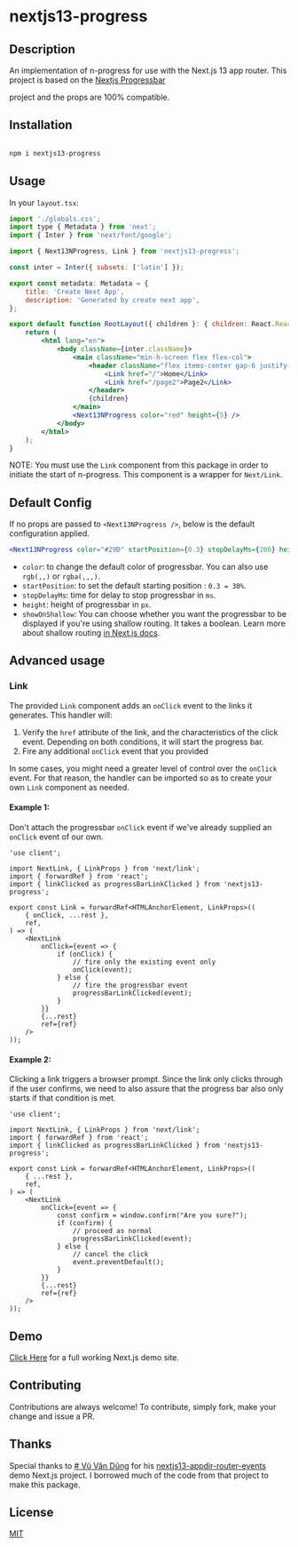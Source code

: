 # nextjs13-progress

## Description

An implementation of n-progress for use with the Next.js 13 app router. This project is based on the [Nextjs Progressbar](https://www.npmjs.com/package/nextjs-progressbar)

project and the props are 100% compatible.  

## Installation

```bash

npm i nextjs13-progress

```

## Usage

In your `layout.tsx`:

```jsx
import './globals.css';
import type { Metadata } from 'next';
import { Inter } from 'next/font/google';

import { Next13NProgress, Link } from 'nextjs13-progress';

const inter = Inter({ subsets: ['latin'] });

export const metadata: Metadata = {
	title: 'Create Next App',
	description: 'Generated by create next app',
};

export default function RootLayout({ children }: { children: React.ReactNode }) {
	return (
		<html lang="en">
			<body className={inter.className}>
				<main className="min-h-screen flex flex-col">
					<header className="flex items-center gap-6 justify-center text-2xl text-white bg-slate-800 py-4">
						<Link href="/">Home</Link>
						<Link href="/page2">Page2</Link>
					</header>
					{children}
				</main>
				<Next13NProgress color="red" height={5} />
			</body>
		</html>
	);
}
```


NOTE: You must use the `Link` component from this package in order to initiate the start of n-progress. This component is a wrapper for `Next/Link`.

## Default Config

If no props are passed to `<Next13NProgress />`, below is the default configuration applied.

```jsx
<Next13NProgress color="#29D" startPosition={0.3} stopDelayMs={200} height={3} showOnShallow={true} />
```

- `color`: to change the default color of progressbar. You can also use `rgb(,,)` or `rgba(,,,)`.
- `startPosition`: to set the default starting position : `0.3 = 30%`.
- `stopDelayMs`: time for delay to stop progressbar in `ms`.
- `height`: height of progressbar in `px`.
- `showOnShallow`: You can choose whether you want the progressbar to be displayed if you're using shallow routing. It takes a boolean. Learn more about shallow routing [in Next.js docs](https://nextjs.org/docs/routing/shallow-routing).

## Advanced usage

### Link

The provided `Link` component adds an `onClick` event to the links it generates. This handler will:
1. Verify the `href` attribute of the link, and the characteristics of the click event. Depending on both conditions, it will start the progress bar.
2. Fire any additional `onClick` event that you provided

In some cases, you might need a greater level of control over the `onClick` event. For that reason, the handler can be imported so as to create your own `Link` component as needed.

#### Example 1:

Don't attach the progressbar `onClick` event if we've already supplied an `onClick` event of our own.

```
'use client';

import NextLink, { LinkProps } from 'next/link';
import { forwardRef } from 'react';
import { linkClicked as progressBarLinkClicked } from 'nextjs13-progress';

export const Link = forwardRef<HTMLAnchorElement, LinkProps>((
	{ onClick, ...rest },
	ref,
) => (
	<NextLink
		onClick={event => {
			if (onClick) {
				// fire only the existing event only
				onClick(event);
			} else {
				// fire the progressbar event
				progressBarLinkClicked(event);
			}
		}}
		{...rest}
		ref={ref}
	/>
));
```

#### Example 2:

Clicking a link triggers a browser prompt. Since the link only clicks through if the user confirms, we need to also assure that the progress bar also only starts if that condition is met.

```
'use client';

import NextLink, { LinkProps } from 'next/link';
import { forwardRef } from 'react';
import { linkClicked as progressBarLinkClicked } from 'nextjs13-progress';

export const Link = forwardRef<HTMLAnchorElement, LinkProps>((
	{ ...rest },
	ref,
) => (
	<NextLink
		onClick={event => {
			const confirm = window.confirm("Are you sure?");
			if (confirm) {
				// proceed as normal
				progressBarLinkClicked(event);
			} else {
				// cancel the click
				event.preventDefault();
			}
		}}
		{...rest}
		ref={ref}
	/>
));
```

## Demo

[Click Here](https://nextjs13-progress-demo.vercel.app/) for a full working Next.js demo site.

## Contributing

Contributions are always welcome! To contribute, simply fork, make your change and issue a PR.

## Thanks

Special thanks to [# Vũ Văn Dũng](https://github.com/joulev) for his [nextjs13-appdir-router-events](https://github.com/joulev/nextjs13-appdir-router-events) demo Next.js project. I borrowed much of the code from that project to make this package.

## License

[MIT](LICENSE)